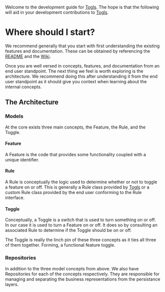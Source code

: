 Welcome to the development guide for
[Togls](https://github.com/codebreakdown/togls). The hope is that the
following will aid in your development contributions to
[Togls](https://github.com/codebreakdown/togls).

# Where should I start?

We recommend generally that you start with first understanding the
existing features and documentation. These can be obtained by
referencing the [README](https://github.com/codebreakdown/togls) and the
[Wiki](https://github.com/codebreakdown/togls/wiki).

Once you are well versed in concepts, features, and documentation from
an end user standpoint. The next thing we feel is worth exploring is the
architecture. We recommend doing this after understanding it from the
end user standpoint as it should give you context when learning about
the internal concepts.

## The Architecture

### Models

At the core exists three main concepts, the Feature, the Rule, and the
Toggle.

#### Feature

A Feature is the code that provides some functionality coupled with a
unique identifier.

#### Rule

A Rule is conceptually the logic used to determine whether or not to
toggle a feature on or off. This is generally a Rule class provided by
[Togls](https://github.com/codebreakdown/togls/wiki) or a custom Rule
class provided by the end user conforming to the Rule interface.

#### Toggle

Conceptually, a Toggle is a switch that is used to turn something on or
off. In our case it is used to turn a Feature on or off. It does so by
consulting an associated Rule to determine if the Toggle should be on or
off.

The Toggle is really the linch pin of these three concepts as it ties
all three of them together. Forming, a functional feature toggle.

### Repositories

In addition to the three model concepts from above. We also have
Repositories for each of the concepts respectively. They are responsible
for managing and separating the business representations from the
persistance layers.
